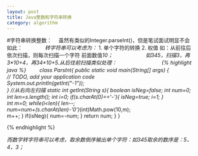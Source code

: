 ```yaml
---
layout: post
title: Java整数和字符串转换
category: algorithm
---
```

#字符串转换整数：
　虽然有类似的Integer.parseInt()，但是笔试面试明显不会如此：
　　　　*转字符串可以考虑为：*
             1. 单个字符的转换
             2. 权值
    如：从前往后依次扫描，则每次扫描一个字符  前面数值*10；
　　　　　　如345，扫描3，再3\*10+4，再34\*10+5.从后往前扫描类似处理：
　　　　　　
　　{% highlight java %}
　　
  class ParsInt{
        public static void main(String[] args) {        
        // TODO, add your application code           
        System.out.println(getInt("-1"));                
    }
        //从右向左扫描
        static int getInt(String  s){
            boolean isNeg=false;
            int num=0;
            int len=s.length();
            int i=0;
            if(s.charAt(0)=='-'){
                isNeg=true;
                i=1;
            }    
            int m=0;
            while(i<len){
                len--;        
                num=num+(s.charAt(len)-'0')*(int)Math.pow(10,m);                
                m++;
            }
            if(isNeg){
            num=-num;
            }
            return num;
        } 
}

{% endhighlight %}

*而数字转字符串可以考虑，取余数倒序输出单个字符：如345取余的数序是：5，4，3；*



